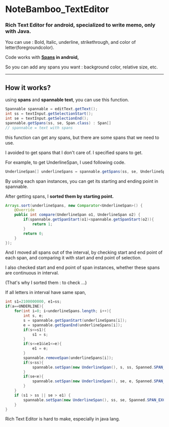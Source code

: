 # NoteBamboo_TextEditor

### Rich Text Editor for android, specialized to write memo, only with Java.

You can use : Bold, Italic, underline, strikethrough, and color of letter(foregroundcolor).

Code works with **[Spans](https://developer.android.com/guide/topics/text/spans) in android,**

So you can add any spans you want : background color, relative size, etc.

---

## How it works?

using **spans** and **spannable text**, you can use this function.

~~~java
Spannable spannable = editText.getText();
int ss = textInput.getSelectionStart();
int se = textInput.getSelectionEnd();
spannable.getSpans(ss, se, Span.class) : Span[]
// spannable = text with spans
~~~

this function can get any spans, but there are some spans that we need to use.

I avoided to get spans that I don't care of. I specified spans to get.

For example, to get UnderlineSpan, I used following code.

~~~java
UnderlineSpan[] underlineSpans = spannable.getSpans(ss, se, UnderlineSpan.class);
~~~

By using each span instances, you can get its starting and ending point in spannable.

After getting spans, I **sorted them by starting point.**

~~~java
Arrays.sort(underlineSpans, new Comparator<UnderlineSpan>() {
	@Override
	public int compare(UnderlineSpan o1, UnderlineSpan o2) {
		if(spannable.getSpanStart(o1)<spannable.getSpanStart(o2)){
			return 1;
		}
		return 0;
	}
});
~~~

And I moved all spans out of the interval, by checking start and end point of each span, and comparing it with start and end point of selection.

I also checked start and end point of span instances, whether these spans are continuous in interval.

(That's why I sorted them : to check ...)

If all letters in interval have same span, 

~~~java
int s1=2100000000, e1=ss;
if(a==UNDERLINE){
	for(int i=0; i<underlineSpans.length; i++){
		int s, e;
		s = spannable.getSpanStart(underlineSpans[i]);
		e = spannable.getSpanEnd(underlineSpans[i]);
		if(s<=s1){
			s1 = s;
		}
		if(s<=e1&&e1<=e){
			e1 = e;
		}
		spannable.removeSpan(underlineSpans[i]);
		if(s<ss){
			spannable.setSpan(new UnderlineSpan(), s, ss, Spanned.SPAN_EXCLUSIVE_INCLUSIVE);
		}
		if(se<e){
			spannable.setSpan(new UnderlineSpan(), se, e, Spanned.SPAN_EXCLUSIVE_INCLUSIVE);
		}
	}
	if (s1 > ss || se > e1) {
		spannable.setSpan(new UnderlineSpan(), ss, se, Spanned.SPAN_EXCLUSIVE_INCLUSIVE);
	}
}
~~~
	



Rich Text Editor is hard to make, especially in java lang.
